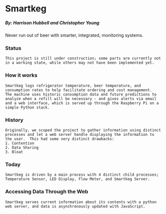 # Smartkeg

##### By: Harrison Hubbell and  Christopher Young

Never run out of beer with smarter, integrated, monitoring systems.

### Status
    This project is still under construction; some parts are currently not in a working state, while others may not have been implemented yet.

### How it works
    Smartkeg logs refrigerator temperature, beer temperature, and consumption rates to help facilitate ordering and cost management.  The machine uses historic consumption data and future predictions to analyze when a refill will be necessary - and gives alerts via email and a web interface, which is served up through the Raspberry Pi on a simple Python stack.

### History
    Originally, we scoped the project to gather information using distinct processes and let a web server handle displaying the information to the user.  This had some very distinct drawbacks:
    1. Contention
    2. Data Sharing
    3. Bloat

### Today
    Smartkeg is driven by a main process with 4 distinct child processes; Temperature Sensor, LED Display, Flow Meter, and Smartkeg Server.

### Accessing Data Through the Web
    Smartkeg serves current information about its contents with a python web server, and data is asynchronously updated with JavaScript.
